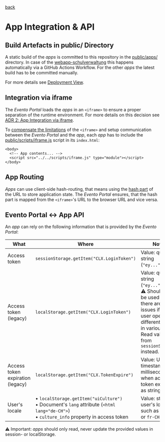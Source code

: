 [back](../README.md)

# App Integration & API

## Build Artefacts in public/ Directory

A static build of the _apps_ is committed to this repository in the [public/apps/](../public/apps/) directory. In case of the [webapp-schulverwaltung](https://github.com/bkd-mba-fbi/webapp-schulverwaltung) this happens automatically via a GitHub Actions Workflow. For the other _apps_ the latest build has to be committed manually.

For more details see [Deployment View](./sad.md#deployment-view).

## Integration via iframe

The _Evento Portal_ loads the _apps_ in an `<iframe>` to ensure a proper separation of the runtime environment. For more details on this decision see [ADR 2: App Integration via iframe](./sad.md#adr-2-app-integration-via-iframe).

To [compensate the limitations](./iframe.md) of the `<iframe>` and setup communication between the _Evento Portal_ and the _app_, each _app_ has to include the [public/scripts/iframe.js](../public/scripts/iframe.js) script in its `index.html`:

```
<body>
  <!-- App contents... -->
  <script src="../../scripts/iframe.js" type="module"></script>
</body>
```

## App Routing

_Apps_ can use client-side hash-routing, that means using the [hash part](https://developer.mozilla.org/en-US/docs/Web/API/URL/hash) of the URL to store application state. The _Evento Portal_ ensures, that the hash part is mapped from the `<iframe>`'s URL to the browser URL and vice versa.

## Evento Portal ↔ App API

An _app_ can rely on the following information that is provided by the _Evento Portal_:

| What                             | Where                                                                                                                                       | Note                                                                                                                                                                             |
| -------------------------------- | ------------------------------------------------------------------------------------------------------------------------------------------- | -------------------------------------------------------------------------------------------------------------------------------------------------------------------------------- |
| Access token                     | `sessionStorage.getItem("CLX.LoginToken")`                                                                                                  | Value: quoted string (`"ey..."`)                                                                                                                                                 |
| Access token (legacy)            | `localStorage.getItem("CLX.LoginToken")`                                                                                                    | Value: quoted string (`"ey..."`) <br> ⚠️ Should not be used since there are issues if the user opens different _apps_ in various tabs. Read value from `sessionStorage` instead. |
| Access token expiration (legacy) | `localStorage.getItem("CLX.TokenExpire")`                                                                                                   | Value: Unix timestamp in milliseconds when access token expires as string.                                                                                                       |
| User's locale                    | • `localStorage.getItem("uiCulture")`<br>• Document's `lang` attribute (`<html lang="de-CH">`)<br>• `culture_info` property in access token | Value: string of user's locale such as `de-CH` or `fr-CH`                                                                                                                        |

⚠️ Important: _apps_ should only read, never update the provided values in session- or localStorage.
